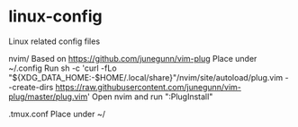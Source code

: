 # linux-config
Linux related config files

nvim/
Based on https://github.com/junegunn/vim-plug
Place under ~/.config
Run sh -c 'curl -fLo "${XDG_DATA_HOME:-$HOME/.local/share}"/nvim/site/autoload/plug.vim --create-dirs https://raw.githubusercontent.com/junegunn/vim-plug/master/plug.vim'
Open nvim and run ":PlugInstall"

.tmux.conf
Place under ~/

